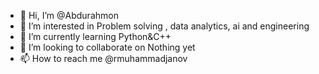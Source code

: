 - 👋 Hi, I’m @Abdurahmon
- 👀 I’m interested in Problem solving , data analytics, ai and engineering
- 🌱 I’m currently learning Python&C++
- 💞️ I’m looking to collaborate on Nothing yet
- 📫 How to reach me @rmuhammadjanov

<!---
Abdurahmon10/Abdurahmon10 is a ✨ special ✨ repository because its `README.md` (this file) appears on your GitHub profile.
You can click the Preview link to take a look at your changes.
--->
